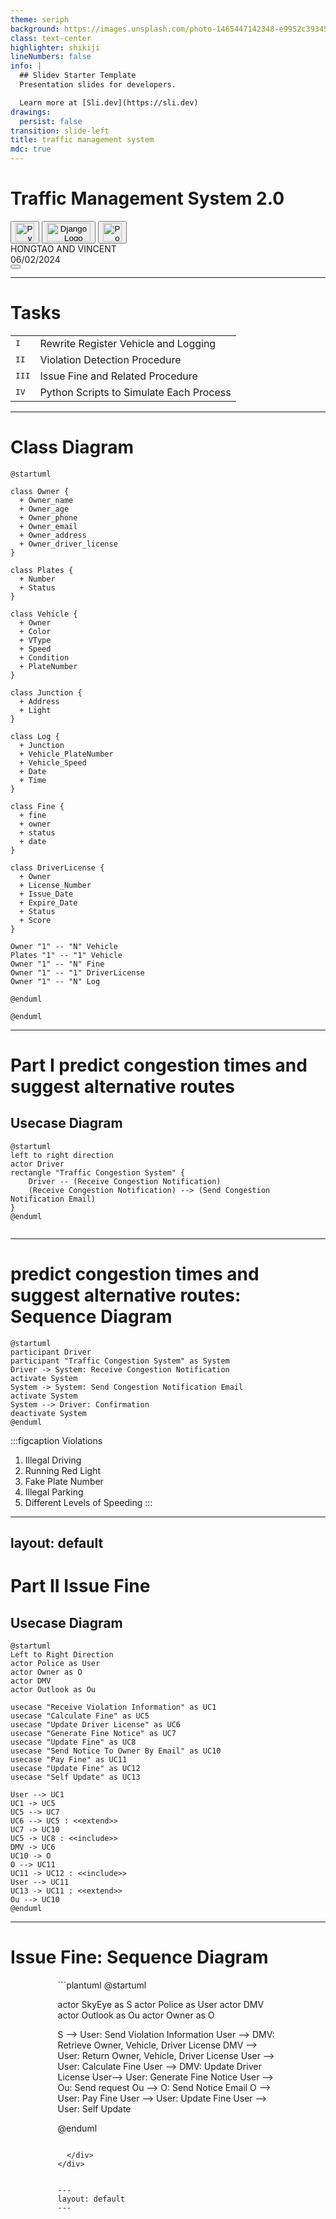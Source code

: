 ```yaml
---
theme: seriph
background: https://images.unsplash.com/photo-1465447142348-e9952c393450?q=80&w=3992&auto=format&fit=crop&ixlib=rb-4.0.3&ixid=M3wxMjA3fDB8MHxwaG90by1wYWdlfHx8fGVufDB8fHx8fA%3D%3D
class: text-center
highlighter: shikiji
lineNumbers: false
info: |
  ## Slidev Starter Template
  Presentation slides for developers.

  Learn more at [Sli.dev](https://sli.dev)
drawings:
  persist: false
transition: slide-left
title: traffic management system
mdc: true
---
```


# Traffic Management System 2.0   


<div class="absolute top-1/1.9 left-1/2 transform -translate-x-1/2 -translate-y-1/2">
  <button title="Open in python" class="text-xl slidev-icon-btn  !border-none !hover:text-white">
    <img src="https://upload.wikimedia.org/wikipedia/commons/c/c3/Python-logo-notext.svg" alt="Python Logo" style="height: 30px; width: 30px;">
  </button>
  <button title="Open in django" class="text-xl slidev-icon-btn  !border-none !hover:text-white">
    <img src="https://upload.wikimedia.org/wikipedia/commons/7/75/Django_logo.svg" alt="Django Logo" style="height: 30px; width: 70px;">
  </button>
  <button title="Open in PostgreSQL" class="text-xl slidev-icon-btn  !border-none !hover:text-white">
    <img src="https://upload.wikimedia.org/wikipedia/commons/2/29/Postgresql_elephant.svg" alt="PostgreSQL Logo" style="height: 30px; width: 30px;">
  </button>
</div>

<div class="pt-12">
  <span @click="$slidev.nav.next" class="px-2 py-1 rounded cursor-pointer" hover="bg-white bg-opacity-10">
    HONGTAO AND VINCENT <carbon:arrow-right class="inline"/>
  </span>
</div>
06/02/2024

<div class="abs-br m-6 flex gap-2">
  <button @click="$slidev.nav.openInEditor()" title="Open in Editor" class="text-xl slidev-icon-btn opacity-50 !border-none !hover:text-white">
    <carbon:edit />
  </button>
  <a href="https://github.com/lzpmpc005/Traffic_Management_System" target="_blank" alt="GitHub" title="Open in GitHub"
    class="text-xl slidev-icon-btn opacity-50 !border-none !hover:text-white">
    <carbon-logo-github />
  </a>
</div>

<!--
The last comment block of each slide will be treated as slide notes. It will be visible and editable in Presenter Mode along with the slide. [Read more in the docs](https://sli.dev/guide/syntax.html#notes)
-->

---

# Tasks

|     |     |
| --- | --- |
| <kbd>I</kbd> | Rewrite Register Vehicle and Logging |
| <kbd>II</kbd> | Violation Detection Procedure |
| <kbd>III</kbd> | Issue Fine and Related Procedure |
| <kbd>IV</kbd> | Python Scripts to Simulate Each Process |

---

# Class Diagram

<div class="grid grid-cols-1 gap-5 pt-4 -mb-6">

```plantuml {scale: 1}
@startuml

class Owner {
  + Owner_name
  + Owner_age
  + Owner_phone
  + Owner_email
  + Owner_address
  + Owner_driver_license
}

class Plates {
  + Number
  + Status
}

class Vehicle {
  + Owner
  + Color
  + VType
  + Speed
  + Condition
  + PlateNumber
}

class Junction {
  + Address
  + Light
}

class Log {
  + Junction
  + Vehicle_PlateNumber
  + Vehicle_Speed
  + Date
  + Time
}

class Fine {
  + fine
  + owner
  + status
  + date
}

class DriverLicense {
  + Owner
  + License_Number
  + Issue_Date
  + Expire_Date
  + Status
  + Score
}

Owner "1" -- "N" Vehicle
Plates "1" -- "1" Vehicle
Owner "1" -- "N" Fine
Owner "1" -- "1" DriverLicense
Owner "1" -- "N" Log

@enduml

@enduml

```

</div>

---

# Part I predict congestion times and suggest alternative routes

## Usecase Diagram

<div class="grid grid-cols-1 gap-5 pt-4 -mb-6">

```plantuml {scale: 1}
@startuml
left to right direction
actor Driver
rectangle "Traffic Congestion System" {
    Driver -- (Receive Congestion Notification)
    (Receive Congestion Notification) --> (Send Congestion Notification Email)
}
@enduml


```

</div>

---

# predict congestion times and suggest alternative routes: Sequence Diagram

<div class="grid grid-cols-2 gap-3 pt-4 -mb-3">


```plantuml {scale: 1}
@startuml
participant Driver
participant "Traffic Congestion System" as System
Driver -> System: Receive Congestion Notification
activate System
System -> System: Send Congestion Notification Email
activate System
System --> Driver: Confirmation
deactivate System
@enduml

```
:::figcaption
Violations     
1. Illegal Driving    
2. Running Red Light   
3. Fake Plate Number   
4. Illegal Parking   
5. Different Levels of Speeding 
:::


</div>

---
layout: default
---

# Part II Issue Fine

## Usecase Diagram

<div class="grid grid-cols-1 gap-5 pt-4 -mb-6">

```plantuml {scale: 1}
@startuml
Left to Right Direction
actor Police as User
actor Owner as O
actor DMV
actor Outlook as Ou

usecase "Receive Violation Information" as UC1
usecase "Calculate Fine" as UC5
usecase "Update Driver License" as UC6
usecase "Generate Fine Notice" as UC7
usecase "Update Fine" as UC8
usecase "Send Notice To Owner By Email" as UC10
usecase "Pay Fine" as UC11
usecase "Update Fine" as UC12
usecase "Self Update" as UC13

User --> UC1
UC1 -> UC5
UC5 --> UC7
UC6 --> UC5 : <<extend>>
UC7 -> UC10
UC5 -> UC8 : <<include>>
DMV -> UC6
UC10 -> O
O --> UC11
UC11 -> UC12 : <<include>>
User --> UC11
UC13 -> UC11 : <<extend>>
Ou --> UC10
@enduml

```

</div>

---

# Issue Fine: Sequence Diagram


<div class="v-main">
  <div style="width: 70%; max-height: 60vh; margin: auto;">
```plantuml 
@startuml

actor SkyEye as S
actor Police as User
actor DMV
actor Outlook as Ou
actor Owner as O

S --> User: Send Violation Information
User --> DMV: Retrieve Owner, Vehicle, Driver License
DMV --> User: Return Owner, Vehicle, Driver License
User --> User: Calculate Fine
User --> DMV: Update Driver License
User--> User: Generate Fine Notice
User --> Ou: Send request
Ou --> O: Send Notice Email
O --> User: Pay Fine
User --> User: Update Fine
User --> User: Self Update

@enduml

```

  </div>
</div>


---
layout: default
---

